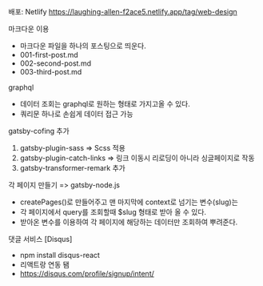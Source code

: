 배포: Netlify
https://laughing-allen-f2ace5.netlify.app/tag/web-design

마크다운 이용
- 마크다운 파일을 하나의 포스팅으로 띄운다.
- 001-first-post.md
- 002-second-post.md
- 003-third-post.md

graphql
- 데이터 조회는 graphql로 원하는 형태로 가지고올 수 있다.
- 쿼리문 하나로 손쉽게 데이터 접근 가능

gatsby-cofing 추가
1. gatsby-plugin-sass => Scss 적용   
2. gatsby-plugin-catch-links => 링크 이동시 리로딩이 아니라 싱글페이지로 작동   
3. gatsby-transformer-remark 추가   

각 페이지 만들기 => gatsby-node.js
- createPages()로 만들어주고 맨 마지막에 context로 넘기는 변수(slug)는
- 각 페이지에서 query를 조회할때 $slug 형태로 받아 올 수 있다.
- 받아온 변수를 이용하여 각 페이지에 해당하는 데이터만 조회하여 뿌려준다.

댓글 서비스 [Disqus]
- npm install disqus-react
- 리액트랑 연동 됌
- https://disqus.com/profile/signup/intent/
